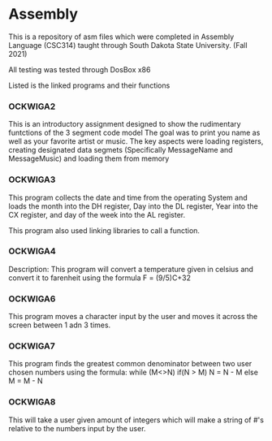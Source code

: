 # Assembly
This is a repository of asm files which were completed in Assembly Language (CSC314) taught through South Dakota State University. (Fall 2021)

All testing was tested through DosBox x86

Listed is the linked programs and their functions
### OCKWIGA2
This is an introductory assignment designed to show the rudimentary funtctions of the 3 segment code model
The goal was to print you name as well as your favorite artist or music.
The key aspects were loading registers, creating designated data segmets (Specifically MessageName and MessageMusic) and loading them from memory

### OCKWIGA3
This program collects the date and time from the operating System and loads the month into the DH register, Day into the DL register, Year into the CX register, and day of the week into the AL register.

This program also used linking libraries to call a function.

### OCKWIGA4
Description: This program will convert a temperature given in celsius and 
convert it to farenheit using the formula F = (9/5)C+32

### OCKWIGA6
This program moves a character input by the user and moves it across the screen between 1 adn 3 times.

### OCKWIGA7
This program finds the greatest common denominator between two user chosen numbers using the formula:
while (M<>N)
  if(N > M)
  N = N - M
  else
  M = M - N
### OCKWIGA8
This will take a user given amount of integers which will make a string of #'s relative to the numbers input by the user.
